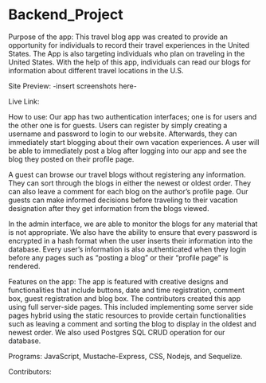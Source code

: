 # Backend_Project

Purpose of the app: This travel blog app was created to provide an opportunity for individuals to record their travel experiences in the United States. The App is also targeting individuals who plan on traveling in the United States. With the help of this app, individuals can read our blogs for information about different travel locations in the U.S. 

Site Preview: -insert screenshots here-

Live Link: 

How to use: Our app has two authentication interfaces; one is for users and the other one is for guests. Users can register by simply creating a username and password to login to our website. Afterwards, they can immediately start blogging about their own vacation experiences. A user will be able to immediately post a blog after logging into our app and see the blog they posted on their profile page.

A guest can browse our travel blogs without registering any information. They can sort through the blogs in either the newest or oldest order. They can also leave a comment for each blog on the author’s profile page. Our guests can make informed decisions before traveling to their vacation designation after they get information from the blogs viewed.

In the admin interface, we are able to monitor the blogs for any material that is not appropriate. We also have the ability to ensure that every password is encrypted in a hash format when the user inserts their information into the database. Every user’s information is also authenticated when they login before any pages such as “posting a blog” or their “profile page” is rendered. 

Features on the app: The app is featured with creative designs and functionalities that include buttons, date and time registration, comment box, guest registration and blog box. The contributors created this app using full server-side pages. This included implementing some server side pages hybrid using the static resources to provide certain functionalities such as leaving a comment and sorting the blog to display in the oldest and newest order. We also used Postgres SQL CRUD operation for our database. 

Programs: JavaScript, Mustache-Express, CSS, Nodejs, and Sequelize. 

Contributors:
